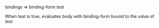   bindings => binding-form test

  When test is true, evaluates body with binding-form bound to the value of test